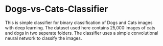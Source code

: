 # Dogs-vs-Cats-Classifier
This is simple classifier for binary classification of Dogs and Cats images with deep learning.
The dataset used here contains 25,000 images of cats and dogs in two seperate folders.
The classifier uses a simple convolutional neural network to classify the images.
